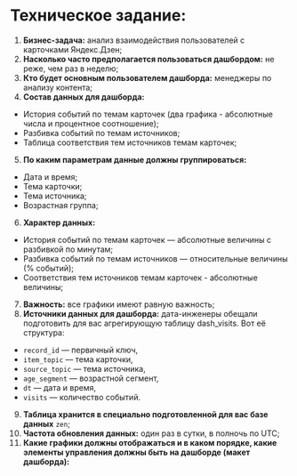 # Техническое задание:
1. **Бизнес-задача:** анализ взаимодействия пользователей с карточками Яндекс.Дзен;
2. **Насколько часто предполагается пользоваться дашбордом:** не реже, чем раз в неделю;
3. **Кто будет основным пользователем дашборда:** менеджеры по анализу контента;
4. **Состав данных для дашборда:**
- История событий по темам карточек (два графика - абсолютные числа и процентное соотношение);
- Разбивка событий по темам источников;
- Таблица соответствия тем источников темам карточек;
5. **По каким параметрам данные должны группироваться:**
- Дата и время;
- Тема карточки;
- Тема источника;
- Возрастная группа;
6. **Характер данных:**
- История событий по темам карточек — абсолютные величины с разбивкой по минутам;
- Разбивка событий по темам источников — относительные величины (% событий);
- Соответствия тем источников темам карточек - абсолютные величины;
7. **Важность:** все графики имеют равную важность;
8. **Источники данных для дашборда:** дата-инженеры обещали подготовить для вас агрегирующую таблицу dash_visits. Вот её структура:
- `record_id` — первичный ключ,
- `item_topic` — тема карточки,
- `source_topic` — тема источника,
- `age_segment` — возрастной сегмент,
- `dt` — дата и время,
- `visits` — количество событий.
9. **Таблица хранится в специально подготовленной для вас базе данных** `zen`;
10. **Частота обновления данных:** один раз в сутки, в полночь по UTC;
11. **Какие графики должны отображаться и в каком порядке, какие элементы управления должны быть на дашборде (макет дашборда):**



